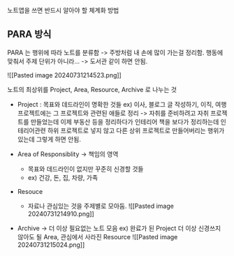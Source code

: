 노트앱을 쓰면 반드시 알아야 할 체계화 방법

## PARA 방식

PARA 는 행위에 따라 노트를 분류함 -> 주방처럼 내 손에 많이 가는걸 정리함. 행동에 맞춰서
주제 단위가 아니라... -> 도서관 같이 하면 안됨.

![[Pasted image 20240731214523.png]]

노트의 최상위를 Project, Area, Resource, Archive 로 나누는 것

* Project : 목표와 데드라인이 명확한 것들
	ex) 이사, 블로그 글 작성하기, 이직, 여행
	프로젝트에는 그 프로젝트와 관련된 애들로 정리
	-> 자취를 준비하려고 자취 프로젝트를 만들었는데 이제 부동산 등을 정리하다가 인테리어 책을 보다가 정리하는데 인테리어관련 하위 프로젝트로 넣지 않고 다른 상위 프로젝트로 만들어버리는 행위가 있는데 그렇게 하면 안됨.

* Area of Responsiblity -> 책임의 영역
	* 목표와 데드라인이 없지만 꾸준히 신경할 것들
	* ex) 건강, 돈, 집, 차량, 가족

* Resouce
	* 자료나 관심있는 것을 주제별로 모아둠.
![[Pasted image 20240731214910.png]]


* Archive -> 더 이상 필요없는 노트 모음
ex) 완료가 된 Project 더 이상 신경쓰지 않아도 될 Area, 관심에서 사라진 Resource
![[Pasted image 20240731215024.png]]